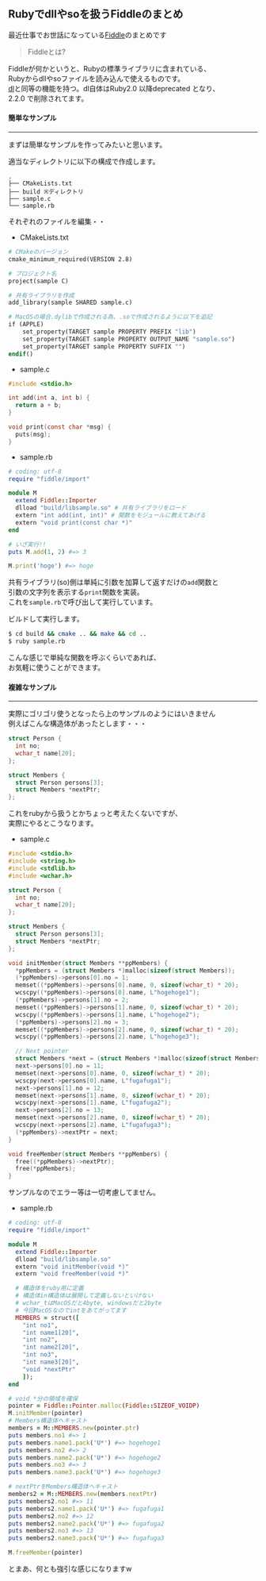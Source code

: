 ## Rubyでdllやsoを扱うFiddleのまとめ

最近仕事でお世話になっている[Fiddle](http://docs.ruby-lang.org/ja/2.2.0/library/fiddle.html)のまとめです<br>

> Fiddleとは?

Fiddleが何かというと、Rubyの標準ライブラリに含まれている、<br>
Rubyからdllやsoファイルを読み込んで使えるものです。<br>
[dl](http://docs.ruby-lang.org/ja/2.1.0/library/dl.html)と同等の機能を持つ。dl自体はRuby2.0 以降deprecated となり、<br>
2.2.0 で削除されてます。

#### 簡単なサンプル
***

まずは簡単なサンプルを作ってみたいと思います。<br>

適当なディレクトリに以下の構成で作成します。
```
.
├── CMakeLists.txt
├── build ※ディレクトリ
├── sample.c
└── sample.rb
```
それぞれのファイルを編集・・

* CMakeLists.txt

```makefile
# CMakeのバージョン
cmake_minimum_required(VERSION 2.8)

# プロジェクト名
project(sample C)

# 共有ライブラリを作成
add_library(sample SHARED sample.c)

# MacOSの場合.dylibで作成される為、.soで作成されるように以下を追記
if (APPLE)
    set_property(TARGET sample PROPERTY PREFIX "lib")
    set_property(TARGET sample PROPERTY OUTPUT_NAME "sample.so")
    set_property(TARGET sample PROPERTY SUFFIX "")
endif()
```

* sample.c

```c
#include <stdio.h>

int add(int a, int b) {
  return a + b;
}

void print(const char *msg) {
  puts(msg);
}
```

* sample.rb

```ruby
# coding: utf-8
require "fiddle/import"

module M
  extend Fiddle::Importer
  dlload "build/libsample.so" # 共有ライブラリをロード
  extern "int add(int, int)" # 関数をモジュールに教えてあげる
  extern "void print(const char *)"
end

# いざ実行!!
puts M.add(1, 2) #=> 3

M.print('hoge') #=> hoge
```

共有ライブラリ(so)側は単純に引数を加算して返すだけの`add`関数と<br>
引数の文字列を表示する`print`関数を実装。<br>
これを`sample.rb`で呼び出して実行しています。

ビルドして実行します。
```sh
$ cd build && cmake .. && make && cd ..
$ ruby sample.rb
```

こんな感じで単純な関数を呼ぶくらいであれば、<br>
お気軽に使うことができます。

#### 複雑なサンプル
***

実際にゴリゴリ使うとなったら上のサンプルのようにはいきません<br>
例えばこんな構造体があったとします・・・
```c
struct Person {
  int no;
  wchar_t name[20];
};

struct Members {
  struct Person persons[3];
  struct Members *nextPtr;
};
```
これをrubyから扱うとかちょっと考えたくないですが、<br>
実際にやるとこうなります。

* sample.c

```c
#include <stdio.h>
#include <string.h>
#include <stdlib.h>
#include <wchar.h>

struct Person {
  int no;
  wchar_t name[20];
};

struct Members {
  struct Person persons[3];
  struct Members *nextPtr;
};

void initMember(struct Members **ppMembers) {
  *ppMembers = (struct Members *)malloc(sizeof(struct Members));
  (*ppMembers)->persons[0].no = 1;
  memset((*ppMembers)->persons[0].name, 0, sizeof(wchar_t) * 20);
  wcscpy((*ppMembers)->persons[0].name, L"hogehoge1");
  (*ppMembers)->persons[1].no = 2;
  memset((*ppMembers)->persons[1].name, 0, sizeof(wchar_t) * 20);
  wcscpy((*ppMembers)->persons[1].name, L"hogehoge2");
  (*ppMembers)->persons[2].no = 3;
  memset((*ppMembers)->persons[2].name, 0, sizeof(wchar_t) * 20);
  wcscpy((*ppMembers)->persons[2].name, L"hogehoge3");

  // Next pointer
  struct Members *next = (struct Members *)malloc(sizeof(struct Members));
  next->persons[0].no = 11;
  memset(next->persons[0].name, 0, sizeof(wchar_t) * 20);
  wcscpy(next->persons[0].name, L"fugafuga1");
  next->persons[1].no = 12;
  memset(next->persons[1].name, 0, sizeof(wchar_t) * 20);
  wcscpy(next->persons[1].name, L"fugafuga2");
  next->persons[2].no = 13;
  memset(next->persons[2].name, 0, sizeof(wchar_t) * 20);
  wcscpy(next->persons[2].name, L"fugafuga3");
  (*ppMembers)->nextPtr = next;
}

void freeMember(struct Members **ppMembers) {
  free((*ppMembers)->nextPtr);
  free(*ppMembers);
}

```
サンプルなのでエラー等は一切考慮してません。

* sample.rb

```ruby
# coding: utf-8
require "fiddle/import"

module M
  extend Fiddle::Importer
  dlload "build/libsample.so"
  extern "void initMember(void *)"
  extern "void freeMember(void *)"

  # 構造体をruby用に定義
  # 構造体in構造体は展開して定義しないといけない
  # wchar_tはMacOSだと4byte, windowsだと2byte
  # 今回MacOSなのでintをあてがってます
  MEMBERS = struct([
    "int no1",
    "int name1[20]",
    "int no2",
    "int name2[20]",
    "int no3",
    "int name3[20]",
    "void *nextPtr"
    ]);
end

# void *分の領域を確保
pointer = Fiddle::Pointer.malloc(Fiddle::SIZEOF_VOIDP)
M.initMember(pointer)
# Members構造体へキャスト
members = M::MEMBERS.new(pointer.ptr)
puts members.no1 #=> 1
puts members.name1.pack('U*') #=> hogehoge1
puts members.no2 #=> 2
puts members.name2.pack('U*') #=> hogehoge2
puts members.no3 #=> 3
puts members.name3.pack('U*') #=> hogehoge3

# nextPtrをMembers構造体へキャスト
members2 = M::MEMBERS.new(members.nextPtr)
puts members2.no1 #=> 11
puts members2.name1.pack('U*') #=> fugafuga1
puts members2.no2 #=> 12
puts members2.name2.pack('U*') #=> fugafuga2
puts members2.no3 #=> 13
puts members2.name3.pack('U*') #=> fugafuga3

M.freeMember(pointer)
```
とまあ、何とも強引な感じになりますw
